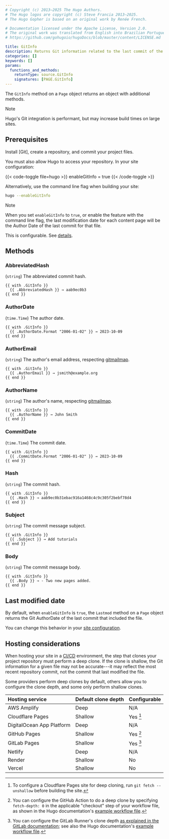 ```yaml
---
# Copyright (c) 2013–2025 The Hugo Authors.
# The Hugo logos are copyright (c) Steve Francia 2013–2025.
# The Hugo Gopher is based on an original work by Renée French.

# Documentation licensed under the Apache License, Version 2.0.
# The original work was translated from English into Brazilian Portuguese.
# https://github.com/gohugoio/hugoDocs/blob/master/content/LICENSE.md

title: GitInfo
description: Returns Git information related to the last commit of the given page.
categories: []
keywords: []
params:
  functions_and_methods:
    returnType: source.GitInfo
    signatures: [PAGE.GitInfo]
---
```


The `GitInfo` method on a `Page` object returns an object with additional methods.

> [!note]
> Hugo's Git integration is performant, but may increase build times on large sites.

## Prerequisites

Install [Git], create a repository, and commit your project files.

You must also allow Hugo to access your repository. In your site configuration:

{{< code-toggle file=hugo >}}
enableGitInfo = true
{{< /code-toggle >}}

Alternatively, use the command line flag when building your site:

```sh
hugo --enableGitInfo
```

> [!note]
> When you set `enableGitInfo` to `true`, or enable the feature with the command line flag, the last modification date for each content page will be the Author Date of the last commit for that file.
>
> This is configurable. See&nbsp;[details].

## Methods

### AbbreviatedHash

(`string`) The abbreviated commit hash.

```go-html-template
{{ with .GitInfo }}
  {{ .AbbreviatedHash }} → aab9ec0b3
{{ end }}
```

### AuthorDate

(`time.Time`) The author date.

```go-html-template
{{ with .GitInfo }}
  {{ .AuthorDate.Format "2006-01-02" }} → 2023-10-09
{{ end }}
```

### AuthorEmail

(`string`) The author's email address, respecting [gitmailmap].

```go-html-template
{{ with .GitInfo }}
  {{ .AuthorEmail }} → jsmith@example.org
{{ end }}
```

### AuthorName

(`string`) The author's name, respecting [gitmailmap].

```go-html-template
{{ with .GitInfo }}
  {{ .AuthorName }} → John Smith
{{ end }}
```

### CommitDate

(`time.Time`) The commit date.

```go-html-template
{{ with .GitInfo }}
  {{ .CommitDate.Format "2006-01-02" }} → 2023-10-09
{{ end }}
```

### Hash

(`string`) The commit hash.

```go-html-template
{{ with .GitInfo }}
  {{ .Hash }} → aab9ec0b31ebac916a1468c4c9c305f2bebf78d4
{{ end }}
```

### Subject

(`string`) The commit message subject.

```go-html-template
{{ with .GitInfo }}
  {{ .Subject }} → Add tutorials
{{ end }}
```

### Body

(`string`) The commit message body.

```go-html-template
{{ with .GitInfo }}
  {{ .Body }} → - Two new pages added.
{{ end }}
```

## Last modified date

By default, when `enableGitInfo` is `true`, the `Lastmod` method on a `Page` object returns the Git AuthorDate of the last commit that included the file.

You can change this behavior in your [site configuration].

## Hosting considerations

When hosting your site in a [CI/CD](g) environment, the step that clones your project repository must perform a deep clone. If the clone is shallow, the Git information for a given file may not be accurate---it may reflect the most recent repository commit, not the commit that last modified the file.

Some providers perform deep clones by default, others allow you to configure the clone depth, and some only perform shallow clones.

Hosting service | Default clone depth | Configurable
:-- | :-- | :--
AWS Amplify | Deep | N/A
Cloudflare Pages | Shallow | Yes [^1]
DigitalOcean App Platform | Deep | N/A
GitHub Pages | Shallow | Yes [^2]
GitLab Pages | Shallow | Yes [^3]
Netlify | Deep | N/A
Render | Shallow | No
Vercel | Shallow | No

[^1]: To configure a Cloudflare Pages site for deep cloning, run `git fetch --unshallow` before building the site.

[^2]: You can configure the GitHub Action to do a deep clone by specifying `fetch-depth: 0` in the applicable "checkout" step of your workflow file, as shown in the Hugo documentation's [example workflow file](/host-and-deploy/host-on-github-pages/#procedure).

[^3]: You can configure the GitLab Runner's clone depth [as explained in the GitLab documentation](https://docs.gitlab.com/ee/ci/large_repositories/#shallow-cloning); see also the Hugo documentation's [example workflow file](/host-and-deploy/host-on-gitlab-pages/#configure-gitlab-cicd).

[details]: /configuration/front-matter/#dates
[gitmailmap]: https://git-scm.com/docs/gitmailmap
[site configuration]: /configuration/front-matter/
